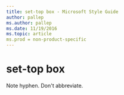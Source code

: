 ```yaml
---
title: set-top box - Microsoft Style Guide
author: pallep
ms.author: pallep
ms.date: 11/19/2016
ms.topic: article
ms.prod = non-product-specific
---
```


# set-top box

Note hyphen. Don't abbreviate. 
